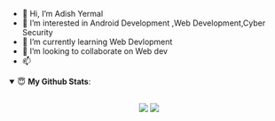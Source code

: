 - 👋 Hi, I’m Adish Yermal
- 👀 I’m interested in Android Development ,Web Development,Cyber Security
- 🌱 I’m currently learning Web Devlopment
- 💞️ I’m looking to collaborate on Web dev
- 📫 

<details open>
 <summary> 😇 <b>My Github Stats</b>: </summary>

<br>

<p align = "center">
  <img src = "https://github-readme-stats.vercel.app/api?username=the-AY&show_icons=true&count_private=true&theme=tokyonight&line_height=27">
  <img src = "https://github-readme-stats.vercel.app/api/top-langs/?username=the-AY&hide=css,java,html&count_private=true&theme=tokyonight">
</p>






</details>
<!---
the-AY/the-AY is a ✨ special ✨ repository because its `README.md` (this file) appears on your GitHub profile.
You can click the Preview link to take a look at your changes.
--->
